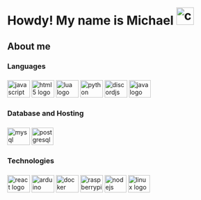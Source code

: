 <!--
**flamespinner/flamespinner** is a ✨ _special_ ✨ repository because its `README.md` (this file) appears on your GitHub profile.

Here are some ideas to get you started:

- 🔭 I’m currently working on ...
- 🌱 I’m currently learning ...
- 👯 I’m looking to collaborate on ...
- 🤔 I’m looking for help with ...
- 💬 Ask me about ...
- 📫 How to reach me: ...
- 😄 Pronouns: ...
- ⚡ Fun fact: ...
-->


<h1 align="left">Howdy! My name is Michael <img src="https://cdn.discordapp.com/emojis/1012046134694396075.gif?size=96&quality=lossless" height="40" width="40" alt="calico howdy emote" /> </h1>

###

<h2 align="left">About me</h2>

###


<p align="left"></p>

###

<h3 align="left">Languages</h3>

###

<div align="left">
  <img src="https://cdn.jsdelivr.net/gh/devicons/devicon/icons/javascript/javascript-original.svg" height="40" width="52" alt="javascript logo"  />
  <img src="https://cdn.jsdelivr.net/gh/devicons/devicon/icons/html5/html5-original.svg" height="40" width="52" alt="html5 logo" />
  <img src="https://cdn.jsdelivr.net/gh/devicons/devicon/icons/lua/lua-original.svg" height="40" width="52" alt="lua logo" />
  <img src="https://cdn.jsdelivr.net/gh/devicons/devicon/icons/python/python-original.svg" height="40" width="52" alt="python logo"  />
  <img src="https://cdn.jsdelivr.net/gh/devicons/devicon/icons/discordjs/discordjs-original.svg" height="40" width="52" alt="discordjs logo" />
  <img src="https://cdn.jsdelivr.net/gh/devicons/devicon/icons/java/java-original.svg" height="40" width="50" alt="java logo" />
</div>

###

<h3 align="left">Database and Hosting</h3>

###

<div align="left">
  <img src="https://cdn.jsdelivr.net/gh/devicons/devicon/icons/mysql/mysql-original.svg" height="40" width="52" alt="mysql" />
  <img src="https://cdn.jsdelivr.net/gh/devicons/devicon/icons/postgresql/postgresql-original.svg" height="40" width="50" alt="postgresql logo" />
</div>

###

<h3 align="left">Technologies</h3>

###

<div align="left">
  <img src="https://cdn.jsdelivr.net/gh/devicons/devicon/icons/react/react-original.svg" height="40" width="52" alt="react logo" />
  <img src="https://cdn.jsdelivr.net/gh/devicons/devicon/icons/arduino/arduino-original.svg" height="40" width="52" alt="arduino logo"  />
  <img src="https://cdn.jsdelivr.net/gh/devicons/devicon/icons/docker/docker-original.svg" height="40" width="52" alt="docker logo"  />
  <img src="https://cdn.jsdelivr.net/gh/devicons/devicon/icons/raspberrypi/raspberrypi-original.svg" height="40" width="52" alt="raspberrypi logo"  />
  <img src="https://cdn.jsdelivr.net/gh/devicons/devicon/icons/nodejs/nodejs-original.svg" height="40" width="50" alt="nodejs logo" />
  <img src="https://cdn.jsdelivr.net/gh/devicons/devicon/icons/linux/linux-original.svg" height="40" width="50" alt="linux logo" />
</div>

<!--<img src="https://cdn.jsdelivr.net/gh/devicons/devicon/icons/opencv/opencv-original.svg" height="40' width="50" alt="opencv logo" /> -->

